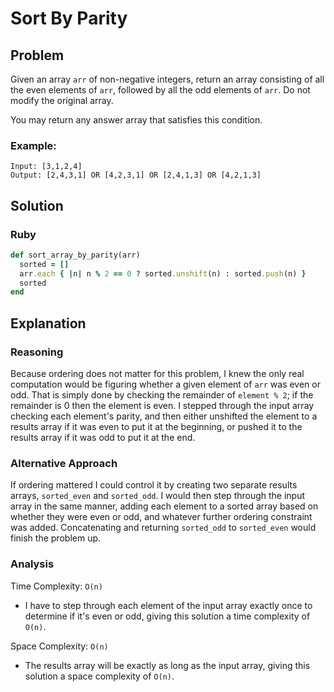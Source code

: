 # Sort By Parity
## Problem
Given an array `arr` of non-negative integers, return an array consisting of all the even elements of `arr`, followed by all the odd elements of `arr`. Do not modify the original array.

You may return any answer array that satisfies this condition.

### Example:
```
Input: [3,1,2,4]
Output: [2,4,3,1] OR [4,2,3,1] OR [2,4,1,3] OR [4,2,1,3]
```

## Solution
### Ruby
```ruby
def sort_array_by_parity(arr)
  sorted = []
  arr.each { |n| n % 2 == 0 ? sorted.unshift(n) : sorted.push(n) }
  sorted
end
```

## Explanation
### Reasoning
Because ordering does not matter for this problem, I knew the only real computation would be figuring whether a given element of `arr` was even or odd. That is simply done by checking the remainder of `element % 2`; if the remainder is 0 then the element is even. I stepped through the input array checking each element's parity, and then either unshifted the element to a results array if it was even to put it at the beginning, or pushed it to the results array if it was odd to put it at the end.

### Alternative Approach
If ordering mattered I could control it by creating two separate results arrays, `sorted_even` and `sorted_odd`. I would then step through the input array in the same manner, adding each element to a sorted array based on whether they were even or odd, and whatever further ordering constraint was added. Concatenating and returning `sorted_odd` to `sorted_even` would finish the problem up.

### Analysis
Time Complexity: `O(n)`
* I have to step through each element of the input array exactly once to determine if it's even or odd, giving this solution a time complexity of `O(n)`.

Space Complexity: `O(n)`
* The results array will be exactly as long as the input array, giving this solution a space complexity of `O(n)`.
